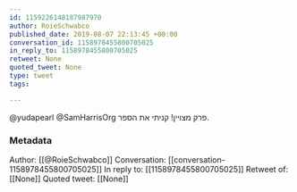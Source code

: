 ```yaml
---
id: 1159226148187987970
author: RoieSchwabco
published_date: 2019-08-07 22:13:45 +00:00
conversation_id: 1158978455800705025
in_reply_to: 1158978455800705025
retweet: None
quoted_tweet: None
type: tweet
tags:

---
```


@yudapearl @SamHarrisOrg פרק מצויין! קניתי את הספר.

### Metadata

Author: [[@RoieSchwabco]]
Conversation: [[conversation-1158978455800705025]]
In reply to: [[1158978455800705025]]
Retweet of: [[None]]
Quoted tweet: [[None]]
